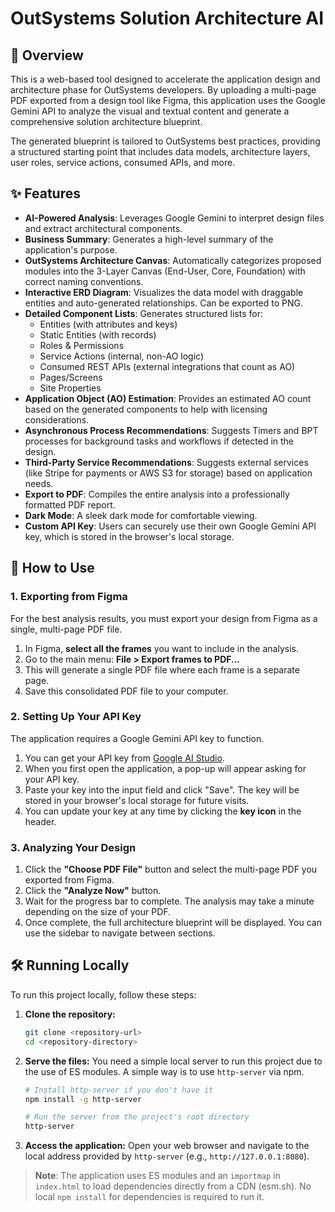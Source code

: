 # OutSystems Solution Architecture AI

## 📖 Overview

This is a web-based tool designed to accelerate the application design and architecture phase for OutSystems developers. By uploading a multi-page PDF exported from a design tool like Figma, this application uses the Google Gemini API to analyze the visual and textual content and generate a comprehensive solution architecture blueprint.

The generated blueprint is tailored to OutSystems best practices, providing a structured starting point that includes data models, architecture layers, user roles, service actions, consumed APIs, and more.

## ✨ Features

- **AI-Powered Analysis**: Leverages Google Gemini to interpret design files and extract architectural components.
- **Business Summary**: Generates a high-level summary of the application's purpose.
- **OutSystems Architecture Canvas**: Automatically categorizes proposed modules into the 3-Layer Canvas (End-User, Core, Foundation) with correct naming conventions.
- **Interactive ERD Diagram**: Visualizes the data model with draggable entities and auto-generated relationships. Can be exported to PNG.
- **Detailed Component Lists**: Generates structured lists for:
  - Entities (with attributes and keys)
  - Static Entities (with records)
  - Roles & Permissions
  - Service Actions (internal, non-AO logic)
  - Consumed REST APIs (external integrations that count as AO)
  - Pages/Screens
  - Site Properties
- **Application Object (AO) Estimation**: Provides an estimated AO count based on the generated components to help with licensing considerations.
- **Asynchronous Process Recommendations**: Suggests Timers and BPT processes for background tasks and workflows if detected in the design.
- **Third-Party Service Recommendations**: Suggests external services (like Stripe for payments or AWS S3 for storage) based on application needs.
- **Export to PDF**: Compiles the entire analysis into a professionally formatted PDF report.
- **Dark Mode**: A sleek dark mode for comfortable viewing.
- **Custom API Key**: Users can securely use their own Google Gemini API key, which is stored in the browser's local storage.

## 🚀 How to Use

### 1. Exporting from Figma

For the best analysis results, you must export your design from Figma as a single, multi-page PDF file.

1.  In Figma, **select all the frames** you want to include in the analysis.
2.  Go to the main menu: **File > Export frames to PDF...**
3.  This will generate a single PDF file where each frame is a separate page.
4.  Save this consolidated PDF file to your computer.

### 2. Setting Up Your API Key

The application requires a Google Gemini API key to function.

1.  You can get your API key from [Google AI Studio](https://aistudio.google.com/app/apikey).
2.  When you first open the application, a pop-up will appear asking for your API key.
3.  Paste your key into the input field and click "Save". The key will be stored in your browser's local storage for future visits.
4.  You can update your key at any time by clicking the **key icon** in the header.

### 3. Analyzing Your Design

1.  Click the **"Choose PDF File"** button and select the multi-page PDF you exported from Figma.
2.  Click the **"Analyze Now"** button.
3.  Wait for the progress bar to complete. The analysis may take a minute depending on the size of your PDF.
4.  Once complete, the full architecture blueprint will be displayed. You can use the sidebar to navigate between sections.

## 🛠️ Running Locally

To run this project locally, follow these steps:

1.  **Clone the repository:**
    ```bash
    git clone <repository-url>
    cd <repository-directory>
    ```
2.  **Serve the files:**
    You need a simple local server to run this project due to the use of ES modules. A simple way is to use `http-server` via npm.
    ```bash
    # Install http-server if you don't have it
    npm install -g http-server

    # Run the server from the project's root directory
    http-server
    ```
3.  **Access the application:**
    Open your web browser and navigate to the local address provided by `http-server` (e.g., `http://127.0.0.1:8080`).

> **Note**: The application uses ES modules and an `importmap` in `index.html` to load dependencies directly from a CDN (esm.sh). No local `npm install` for dependencies is required to run it.